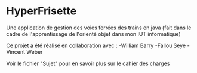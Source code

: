 # HyperFrisette

Une application de gestion des voies ferrées des trains en java (fait dans le cadre de l'apprentissage de l'orienté objet dans mon IUT informatique)

Ce projet a été réalisé en collaboration avec :
-William Barry
-Fallou Seye
-Vincent Weber


Voir le fichier "Sujet" pour en savoir plus sur le cahier des charges

